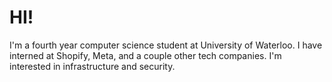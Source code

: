 # HI!

I'm a fourth year computer science student at University of Waterloo. I have interned at Shopify, Meta, and a couple other tech companies. I'm interested in infrastructure and security.


